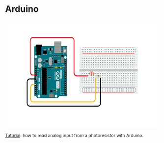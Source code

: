 # Arduino

<img src="/Arduino/circuit_arduino_photoresistor.png" alt="Circuit diagram" title="Circuit diagram" height="350"/>

[Tutorial](https://docs.arduino.cc/built-in-examples/analog/AnalogInput/): how to read analog input from a photoresistor with Arduino.